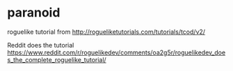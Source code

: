 # paranoid
roguelike tutorial from http://rogueliketutorials.com/tutorials/tcod/v2/

Reddit does the tutorial
https://www.reddit.com/r/roguelikedev/comments/oa2g5r/roguelikedev_does_the_complete_roguelike_tutorial/
